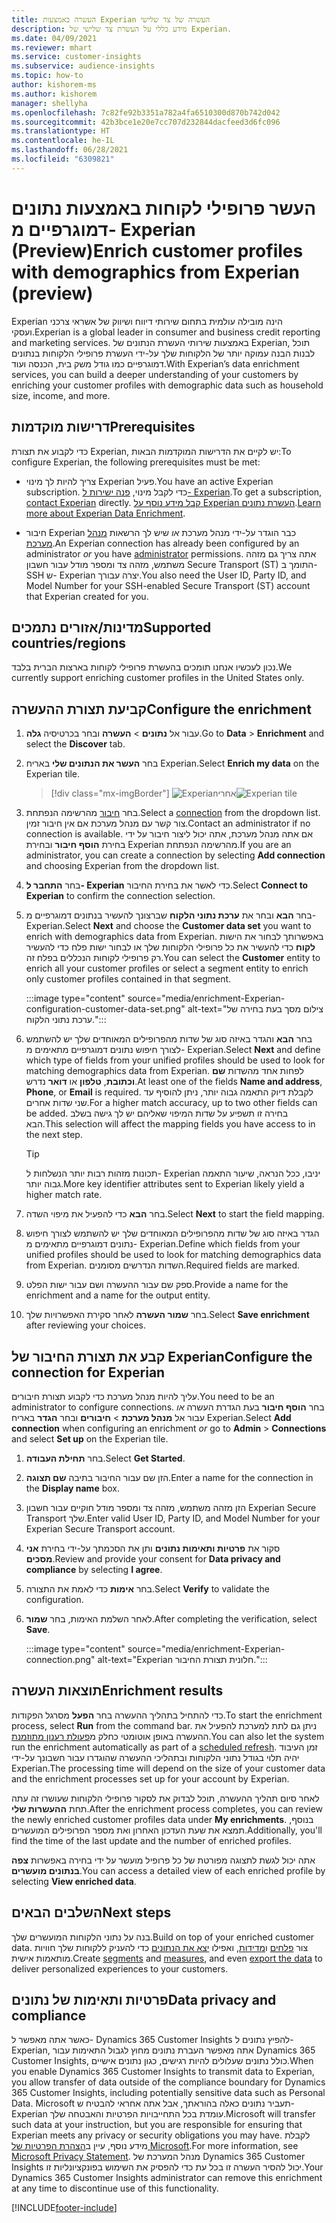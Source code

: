 ```yaml
---
title: העשרה באמצעות Experian העשרה של צד שלישי
description: מידע כללי על העשרת צד שלישי של Experian.
ms.date: 04/09/2021
ms.reviewer: mhart
ms.service: customer-insights
ms.subservice: audience-insights
ms.topic: how-to
author: kishorem-ms
ms.author: kishorem
manager: shellyha
ms.openlocfilehash: 7c82fe92b3351a782a4fa6510300d870b742d042
ms.sourcegitcommit: 42b3bce1e20e7cc707d232844dacfeed3d6fc096
ms.translationtype: HT
ms.contentlocale: he-IL
ms.lasthandoff: 06/28/2021
ms.locfileid: "6309821"
---
```

# <a name="enrich-customer-profiles-with-demographics-from-experian-preview"></a><span data-ttu-id="be340-103">העשר פרופילי לקוחות באמצעות נתונים דמוגרפיים מ- Experian ‏(Preview)</span><span class="sxs-lookup"><span data-stu-id="be340-103">Enrich customer profiles with demographics from Experian (preview)</span></span>

<span data-ttu-id="be340-104">Experian הינה מובילה עולמית בתחום שירותי דיווח ושיווק של אשראי צרכני ועסקי.</span><span class="sxs-lookup"><span data-stu-id="be340-104">Experian is a global leader in consumer and business credit reporting and marketing services.</span></span> <span data-ttu-id="be340-105">באמצעות שירותי העשרת הנתונים של Experian, תוכל לבנות הבנה עמוקה יותר של הלקוחות שלך על-ידי העשרת פרופילי הלקוחות בנתונים דמוגרפיים כמו גודל משק בית, הכנסה ועוד.</span><span class="sxs-lookup"><span data-stu-id="be340-105">With Experian’s data enrichment services, you can build a deeper understanding of your customers by enriching your customer profiles with demographic data such as household size, income, and more.</span></span>

## <a name="prerequisites"></a><span data-ttu-id="be340-106">דרישות מוקדמות</span><span class="sxs-lookup"><span data-stu-id="be340-106">Prerequisites</span></span>

<span data-ttu-id="be340-107">כדי לקבוע את תצורת Experian, יש לקיים את הדרישות המוקדמות הבאות:</span><span class="sxs-lookup"><span data-stu-id="be340-107">To configure Experian, the following prerequisites must be met:</span></span>

- <span data-ttu-id="be340-108">צריך להיות לך מינוי Experian פעיל.</span><span class="sxs-lookup"><span data-stu-id="be340-108">You have an active Experian subscription.</span></span> <span data-ttu-id="be340-109">כדי לקבל מינוי, [פנה ישירות ל- Experian](https://www.experian.com/marketing-services/contact).</span><span class="sxs-lookup"><span data-stu-id="be340-109">To get a subscription, [contact Experian](https://www.experian.com/marketing-services/contact) directly.</span></span> <span data-ttu-id="be340-110">[קבל מידע נוסף על Experian העשרת נתונים](https://www.experian.com/marketing-services/microsoft?cmpid=ems_web_mci_cdppage).</span><span class="sxs-lookup"><span data-stu-id="be340-110">[Learn more about Experian Data Enrichment](https://www.experian.com/marketing-services/microsoft?cmpid=ems_web_mci_cdppage).</span></span>

- <span data-ttu-id="be340-111">חיבור Experian כבר הוגדר על-ידי מנהל מערכת *או* שיש לך הרשאות [מנהל מערכת](permissions.md#administrator).</span><span class="sxs-lookup"><span data-stu-id="be340-111">An Experian connection has already been configured by an administrator *or* you have [administrator](permissions.md#administrator) permissions.</span></span> <span data-ttu-id="be340-112">אתה צריך גם מזהה משתמש, מזהה צד ומספר מודל עבור חשבון Secure Transport‏ (ST) התומך ב- SSH ש- Experian יצרה עבורך.</span><span class="sxs-lookup"><span data-stu-id="be340-112">You also need the User ID, Party ID, and Model Number for your SSH-enabled Secure Transport (ST) account that Experian created for you.</span></span>

## <a name="supported-countriesregions"></a><span data-ttu-id="be340-113">מדינות/אזורים נתמכים</span><span class="sxs-lookup"><span data-stu-id="be340-113">Supported countries/regions</span></span>

<span data-ttu-id="be340-114">נכון לעכשיו אנחנו תומכים בהעשרת פרופילי לקוחות בארצות הברית בלבד.</span><span class="sxs-lookup"><span data-stu-id="be340-114">We currently support enriching customer profiles in the United States only.</span></span>

## <a name="configure-the-enrichment"></a><span data-ttu-id="be340-115">קביעת תצורת ההעשרה</span><span class="sxs-lookup"><span data-stu-id="be340-115">Configure the enrichment</span></span>

1. <span data-ttu-id="be340-116">עבור אל **נתונים** > **העשרה** ובחר בכרטיסיה **גלה**.</span><span class="sxs-lookup"><span data-stu-id="be340-116">Go to **Data** > **Enrichment** and select the **Discover** tab.</span></span>

1. <span data-ttu-id="be340-117">בחר **העשר את הנתונים שלי** באריח Experian.</span><span class="sxs-lookup"><span data-stu-id="be340-117">Select **Enrich my data** on the Experian tile.</span></span>

   > [!div class="mx-imgBorder"]
   > <span data-ttu-id="be340-118">![Experianאחרי](media/experian-tile.png "Experian tile")</span><span class="sxs-lookup"><span data-stu-id="be340-118">![Experian tile](media/experian-tile.png "Experian tile")</span></span>
   > 

1. <span data-ttu-id="be340-119">בחר [חיבור](connections.md) מהרשימה הנפתחת.</span><span class="sxs-lookup"><span data-stu-id="be340-119">Select a [connection](connections.md) from the dropdown list.</span></span> <span data-ttu-id="be340-120">צור קשר עם מנהל מערכת אם אין חיבור זמין.</span><span class="sxs-lookup"><span data-stu-id="be340-120">Contact an administrator if no connection is available.</span></span> <span data-ttu-id="be340-121">אם אתה מנהל מערכת, אתה יכול ליצור חיבור על ידי בחירת **הוסף חיבור** ובחירת Experian מהרשימה הנפתחת.</span><span class="sxs-lookup"><span data-stu-id="be340-121">If you are an administrator, you can create a connection by selecting **Add connection** and choosing Experian from the dropdown list.</span></span> 

1. <span data-ttu-id="be340-122">בחר **התחבר ל- Experian** כדי לאשר את בחירת החיבור.</span><span class="sxs-lookup"><span data-stu-id="be340-122">Select **Connect to Experian** to confirm the connection selection.</span></span>

1.  <span data-ttu-id="be340-123">בחר **הבא** ובחר את **ערכת נתוני הלקוח** שברצונך להעשיר בנתונים דמוגרפיים מ- Experian.</span><span class="sxs-lookup"><span data-stu-id="be340-123">Select **Next** and choose the **Customer data set** you want to enrich with demographics data from Experian.</span></span> <span data-ttu-id="be340-124">באפשרותך לבחור את הישות **לקוח** כדי להעשיר את כל פרופילי הלקוחות שלך או לבחור ישות פלח כדי להעשיר רק פרופילי לקוחות הנכללים בפלח זה.</span><span class="sxs-lookup"><span data-stu-id="be340-124">You can select the **Customer** entity to enrich all your customer profiles or select a segment entity to enrich only customer profiles contained in that segment.</span></span>

    :::image type="content" source="media/enrichment-Experian-configuration-customer-data-set.png" alt-text="צילום מסך בעת בחירה של ערכת נתוני הלקוח.":::

1. <span data-ttu-id="be340-126">בחר **הבא** והגדר באיזה סוג של שדות מהפרופילים המאוחדים שלך יש להשתמש לצורך חיפוש נתונים דמוגרפיים מתאימים מ- Experian.</span><span class="sxs-lookup"><span data-stu-id="be340-126">Select **Next** and define which type of fields from your unified profiles should be used to look for matching demographics data from Experian.</span></span> <span data-ttu-id="be340-127">לפחות אחד מהשדות **שם וכתובת**, **טלפון** או **דואר** נדרש.</span><span class="sxs-lookup"><span data-stu-id="be340-127">At least one of the fields **Name and address**, **Phone**, or **Email** is required.</span></span> <span data-ttu-id="be340-128">לקבלת דיוק התאמה גבוה יותר, ניתן להוסיף עד שני שדות אחרים.</span><span class="sxs-lookup"><span data-stu-id="be340-128">For a higher match accuracy, up to two other fields can be added.</span></span> <span data-ttu-id="be340-129">בחירה זו תשפיע על שדות המיפוי שאליהם יש לך גישה בשלב הבא.</span><span class="sxs-lookup"><span data-stu-id="be340-129">This selection will affect the mapping fields you have access to in the next step.</span></span>

    > [!TIP]
    > <span data-ttu-id="be340-130">תכונות מזהות רבות יותר הנשלחות ל- Experian יניבו, ככל הנראה, שיעור התאמה גבוה יותר.</span><span class="sxs-lookup"><span data-stu-id="be340-130">More key identifier attributes sent to Experian likely yield a higher match rate.</span></span>

1. <span data-ttu-id="be340-131">בחר **הבא** כדי להפעיל את מיפוי השדה.</span><span class="sxs-lookup"><span data-stu-id="be340-131">Select **Next** to start the field mapping.</span></span>

1. <span data-ttu-id="be340-132">הגדר באיזה סוג של שדות מהפרופילים המאוחדים שלך יש להשתמש לצורך חיפוש נתונים דמוגרפיים מתאימים מ- Experian.</span><span class="sxs-lookup"><span data-stu-id="be340-132">Define which fields from your unified profiles should be used to look for matching demographics data from Experian.</span></span> <span data-ttu-id="be340-133">השדות הנדרשים מסומנים.</span><span class="sxs-lookup"><span data-stu-id="be340-133">Required fields are marked.</span></span>

1. <span data-ttu-id="be340-134">ספק שם עבור ההעשרה ושם עבור ישות הפלט.</span><span class="sxs-lookup"><span data-stu-id="be340-134">Provide a name for the enrichment and a name for the output entity.</span></span>

1. <span data-ttu-id="be340-135">בחר **שמור העשרה** לאחר סקירת האפשרויות שלך.</span><span class="sxs-lookup"><span data-stu-id="be340-135">Select **Save enrichment** after reviewing your choices.</span></span>

## <a name="configure-the-connection-for-experian"></a><span data-ttu-id="be340-136">קבע את תצורת החיבור של Experian</span><span class="sxs-lookup"><span data-stu-id="be340-136">Configure the connection for Experian</span></span> 

<span data-ttu-id="be340-137">עליך להיות מנהל מערכת כדי לקבוע תצורת חיבורים.</span><span class="sxs-lookup"><span data-stu-id="be340-137">You need to be an administrator to configure connections.</span></span> <span data-ttu-id="be340-138">בחר **הוסף חיבור** בעת הגדרת העשרה *או* עבור אל **מנהל מערכת** > **חיבורים** ובחר **הגדר** באריח Experian.</span><span class="sxs-lookup"><span data-stu-id="be340-138">Select **Add connection** when configuring an enrichment *or* go to **Admin** > **Connections** and select **Set up** on the Experian tile.</span></span>

1. <span data-ttu-id="be340-139">בחר **תחילת העבודה**.</span><span class="sxs-lookup"><span data-stu-id="be340-139">Select **Get Started**.</span></span>

1. <span data-ttu-id="be340-140">הזן שם עבור החיבור בתיבה **שם תצוגה**.</span><span class="sxs-lookup"><span data-stu-id="be340-140">Enter a name for the connection in the **Display name** box.</span></span>

1. <span data-ttu-id="be340-141">הזן מזהה משתמש, מזהה צד ומספר מודל חוקיים עבור חשבון Experian Secure Transport שלך.</span><span class="sxs-lookup"><span data-stu-id="be340-141">Enter valid User ID, Party ID, and Model Number for your Experian Secure Transport account.</span></span>

1. <span data-ttu-id="be340-142">סקור את **פרטיות ותאימות נתונים** ותן את הסכמתך על-ידי בחירת **אני מסכים**.</span><span class="sxs-lookup"><span data-stu-id="be340-142">Review and provide your consent for **Data privacy and compliance** by selecting **I agree**.</span></span>

1. <span data-ttu-id="be340-143">בחר **אימות** כדי לאמת את התצורה.</span><span class="sxs-lookup"><span data-stu-id="be340-143">Select **Verify** to validate the configuration.</span></span>

1. <span data-ttu-id="be340-144">לאחר השלמת האימות, בחר **שמור**.</span><span class="sxs-lookup"><span data-stu-id="be340-144">After completing the verification, select **Save**.</span></span>
   
   :::image type="content" source="media/enrichment-Experian-connection.png" alt-text="Experian חלונית תצורת החיבור.":::

## <a name="enrichment-results"></a><span data-ttu-id="be340-146">תוצאות העשרה</span><span class="sxs-lookup"><span data-stu-id="be340-146">Enrichment results</span></span>

<span data-ttu-id="be340-147">כדי להתחיל בתהליך ההעשרה בחר **הפעל** מסרגל הפקודות.</span><span class="sxs-lookup"><span data-stu-id="be340-147">To start the enrichment process, select **Run** from the command bar.</span></span> <span data-ttu-id="be340-148">ניתן גם לתת למערכת להפעיל את ההעשרה באופן אוטומטי כחלק מ[פעולת רענון מתוזמנת](system.md#schedule-tab).</span><span class="sxs-lookup"><span data-stu-id="be340-148">You can also let the system run the enrichment automatically as part of a [scheduled refresh](system.md#schedule-tab).</span></span> <span data-ttu-id="be340-149">זמן העיבוד יהיה תלוי בגודל נתוני הלקוחות ובתהליכי ההעשרה שהוגדרו עבור חשבונך על-ידי Experian.</span><span class="sxs-lookup"><span data-stu-id="be340-149">The processing time will depend on the size of your customer data and the enrichment processes set up for your account by Experian.</span></span>

<span data-ttu-id="be340-150">לאחר סיום תהליך ההעשרה, תוכל לבדוק את לסקור פרופילי הלקוחות שעושרו זה עתה תחת **ההעשרות שלי**.</span><span class="sxs-lookup"><span data-stu-id="be340-150">After the enrichment process completes, you can review the newly enriched customer profiles data under **My enrichments**.</span></span> <span data-ttu-id="be340-151">בנוסף, תמצא את שעת העדכון האחרון ואת מספר הפרופילים המועשרים.</span><span class="sxs-lookup"><span data-stu-id="be340-151">Additionally, you'll find the time of the last update and the number of enriched profiles.</span></span>

<span data-ttu-id="be340-152">אתה יכול לגשת לתצוגה מפורטת של כל פרופיל מועשר על ידי בחירה באפשרות **צפה בנתונים מועשרים**.</span><span class="sxs-lookup"><span data-stu-id="be340-152">You can access a detailed view of each enriched profile by selecting **View enriched data**.</span></span>

## <a name="next-steps"></a><span data-ttu-id="be340-153">השלבים הבאים</span><span class="sxs-lookup"><span data-stu-id="be340-153">Next steps</span></span>

<span data-ttu-id="be340-154">בנה על נתוני הלקוחות המועשרים שלך.</span><span class="sxs-lookup"><span data-stu-id="be340-154">Build on top of your enriched customer data.</span></span> <span data-ttu-id="be340-155">צור [פלחים](segments.md) ו[מדידות](measures.md), ואפילו [יצא את הנתונים](export-destinations.md) כדי להעניק ללקוחות שלך חוויות מותאמות אישית.</span><span class="sxs-lookup"><span data-stu-id="be340-155">Create [segments](segments.md) and [measures](measures.md), and even [export the data](export-destinations.md) to deliver personalized experiences to your customers.</span></span>

## <a name="data-privacy-and-compliance"></a><span data-ttu-id="be340-156">פרטיות ותאימות של נתונים</span><span class="sxs-lookup"><span data-stu-id="be340-156">Data privacy and compliance</span></span>

<span data-ttu-id="be340-157">כאשר אתה מאפשר ל- Dynamics 365 Customer Insights להפיץ נתונים ל- Experian, אתה מאפשר העברת נתונים מחוץ לגבול התאימות עבור Dynamics 365 Customer Insights, כולל נתונים שעלולים להיות רגישים, כגון נתונים אישיים.</span><span class="sxs-lookup"><span data-stu-id="be340-157">When you enable Dynamics 365 Customer Insights to transmit data to Experian, you allow transfer of data outside of the compliance boundary for Dynamics 365 Customer Insights, including potentially sensitive data such as Personal Data.</span></span> <span data-ttu-id="be340-158">Microsoft תעביר נתונים כאלה בהוראתך, אבל אתה אחראי להבטיח ש- Experian עומדת בכל התחייבויות הפרטיות והאבטחה שלך.</span><span class="sxs-lookup"><span data-stu-id="be340-158">Microsoft will transfer such data at your instruction, but you are responsible for ensuring that Experian meets any privacy or security obligations you may have.</span></span> <span data-ttu-id="be340-159">לקבלת מידע נוסף, עיין ב[הצהרת הפרטיות של Microsoft](https://go.microsoft.com/fwlink/?linkid=396732).</span><span class="sxs-lookup"><span data-stu-id="be340-159">For more information, see [Microsoft Privacy Statement](https://go.microsoft.com/fwlink/?linkid=396732).</span></span>
<span data-ttu-id="be340-160">מנהל המערכת של Dynamics 365 Customer Insights יכול להסיר העשרה זו בכל עת כדי להפסיק את השימוש בפונקציונליות זו.</span><span class="sxs-lookup"><span data-stu-id="be340-160">Your Dynamics 365 Customer Insights administrator can remove this enrichment at any time to discontinue use of this functionality.</span></span>


[!INCLUDE[footer-include](../includes/footer-banner.md)]
